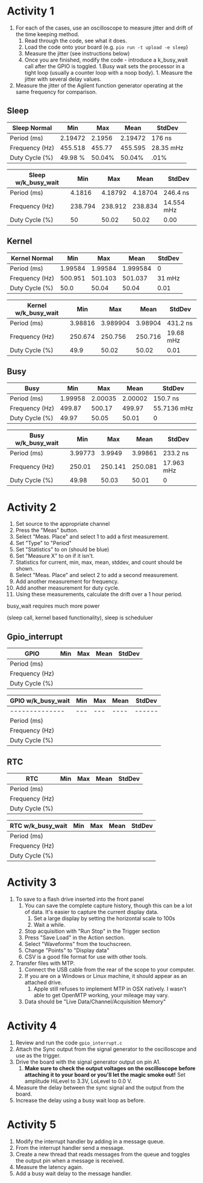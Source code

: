 # Activity 1
1. For each of the cases, use an oscilloscope to measure jitter and drift of the time keeping method.
    1. Read through the code, see what it does.
    2. Load the code onto your board (e.g. `pio run -t upload -e sleep`)
    3. Measure the jitter (see instructions below)
    4. Once you are finished, modify the code - introduce a k_busy_wait call after the GPIO is toggled. 1.Busy wait sets the processor in a tight loop (usually a counter loop with a noop body). 1. Measure the jitter with several delay values.
2. Measure the jitter of the Agilent function generator operating at the same frequency for comparison.

## Sleep
| Sleep Normal   | Min     | Max    | Mean    | StdDev    |
| -------------- | ------- | ------ | ------- | --------- |
| Period    (ms) | 2.19472 | 2.1956 | 2.19472 | 176 ns    |
| Frequency (Hz) | 455.518 | 455.77 | 455.595 | 28.35 mHz |
| Duty Cycle  (%)   | 49.98 % | 50.04% | 50.04%  |.01%           | 

| Sleep w/k_busy_wait  | Min     | Max     | Mean    | StdDev     |
| -------------- | ------- | ------- | ------- | ---------- |
| Period (ms)    | 4.1816  | 4.18792 | 4.18704 | 246.4 ns   |
| Frequency (Hz) | 238.794 | 238.912 | 238.834 | 14.554 mHz |
| Duty Cycle (%)    | 50      | 50.02   | 50.02   | 0.00       |

## Kernel

| Kernel Normal  | Min     | Max     | Mean     | StdDev |
| -------------- | ------- | ------- | -------- | ------ |
| Period (ms)    | 1.99584 | 1.99584 | 1.999584 | 0      |
| Frequency (Hz) | 500.951 | 501.103 | 501.037  | 31 mHz |
| Duty Cycle (%)     | 50.0    | 50.04   | 50.04    | 0.01       |

| Kernel w/k_busy_wait | Min     | Max      | Mean    | StdDev    |
| -------------------- | ------- | -------- | ------- | --------- |
| Period (ms)          | 3.98816 | 3.989904 | 3.98904 | 431.2 ns  |
| Frequency  (Hz)      | 250.674 | 250.756  | 250.716 | 19.68 mHz |
| Duty Cycle (%)       | 49.9    | 50.02    | 50.02   | 0.01          |

## Busy 
| Busy           | Min     | Max     | Mean    | StdDev      |
| -------------- | ------- | ------- | ------- | ----------- |
| Period (ms)    | 1.99958 | 2.00035 | 2.00002 | 150.7 ns    |
| Frequency (Hz) | 499.87  | 500.17  | 499.97  | 55.7136 mHz |
| Duty Cycle (%) | 49.97   | 50.05   | 50.01   | 0            |

| Busy w/k_busy_wait | Min     | Max     | Mean    | StdDev     |
| ------------------ | ------- | ------- | ------- | ---------- |
| Period (ms)        | 3.99773 | 3.9949  | 3.99861 | 233.2 ns   |
| Frequency (Hz)     | 250.01  | 250.141 | 250.081 | 17.963 mHz |
| Duty Cycle (%)     | 49.98   | 50.03   | 50.01   | 0          | 




# Activity 2
1. Set source to the appropriate channel
2. Press the "Meas" button.
3. Select "Meas. Place" and select 1 to add a first measurement.
4. Set "Type" to "Period"
5. Set "Statistics" to on (should be blue)
6. Set "Measure X" to on if it isn't.
7. Statistics for current, min, max, mean, stddev, and count should be shown.
8. Select "Meas. Place" and select 2 to add a second measurement.
9. Add another measurement for frequency.
10. Add another measurement for duty cycle.
11. Using these measurements, calculate the drift over a 1 hour period.

busy_wait requires much more power


(sleep call, kernel based functionality), sleep is scheduluer

## Gpio_interrupt

| GPIO           | Min | Max | Mean | StdDev |
| -------------- | --- | --- | ---- | ------ |
| Period (ms)    |     |     |      |        |
| Frequency (Hz) |     |     |      |        |
| Duty Cycle (%) |     |     |      |        |


| GPIO w/k_busy_wait           | Min | Max | Mean | StdDev |
| -------------- | --- | --- | ---- | ------ |
| -------------- | --- | --- | ---- | ------ |
| Period (ms)    |     |     |      |        |
| Frequency (Hz) |     |     |      |        |
| Duty Cycle (%) |     |     |      |        |

## RTC
| RTC           | Min | Max | Mean | StdDev |
| -------------- | --- | --- | ---- | ------ |
| Period (ms)    |     |     |      |        |
| Frequency (Hz) |     |     |      |        |
| Duty Cycle (%) |     |     |      |        |

| RTC w/k_busy_wait           | Min | Max | Mean | StdDev |
| -------------- | --- | --- | ---- | ------ |
| Period (ms)    |     |     |      |        |
| Frequency (Hz) |     |     |      |        |
| Duty Cycle (%) |     |     |      |        |
# Activity 3

1. To save to a flash drive inserted into the front panel
    1. You can save the complete capture history, though this can be a lot of data. It's easier to capture the current display data.
        1. Set a large display by setting the horizontal scale to 100s
        2. Wait a while.
    2. Stop acquisition with "Run Stop" in the Trigger section
    3. Press "Save Load" in the Action section.
    4. Select "Waveforms" from the touchscreen.
    5. Change "Points" to "Display data"
    6. CSV is a good file format for use with other tools.
2. Transfer files with MTP.
    1. Connect the USB cable from the rear of the scope to your computer.
    2. If you are on a Windows or Linux machine, it should appear as an attached drive.
        1. Apple still refuses to implement MTP in OSX natively. I wasn't able to get OpenMTP working, your mileage may vary.
    3. Data should be "Live Data/Channel/Acquisition Memory"


# Activity 4
1. Review and run the code `gpio_interrupt.c`
2. Attach the Sync output from the signal generator to the oscilloscope and use as the trigger.
3. Drive the board with the signal generator output on pin A1.
    1. **Make sure to check the output voltages on the oscilloscope before attaching it to your board or you'll let the magic smoke out!** Set amplitude HiLevel to 3.3V, LoLevel to 0.0 V.
4. Measure the delay between the sync signal and the output from the board.
5. Increase the delay using a busy wait loop as before.


# Activity 5
1. Modify the interrupt handler by adding in a message queue.
2. From the interrupt handler send a message.
3. Create a new thread that reads messages from the queue and toggles the output pin when a message is received.
4. Measure the latency again.
5. Add a busy wait delay to the message handler.